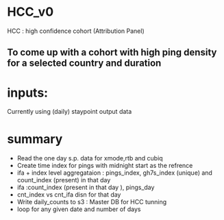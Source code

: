 # HCC_v0
HCC : high confidence cohort (Attribution  Panel) 

## To come up with a cohort with high ping density for a selected country and duration

# inputs:
Currently using (daily) staypoint output data 

# summary  
- Read the one day s.p. data for xmode,rtb and cubiq 
- Create time index for pings with midnight start as the refrence 
- ifa + index level aggregataion : pings_index, gh7s_index (unique) and count_index (present) in that day 
- ifa :count_index (present in that day ), pings_day 
- cnt_index vs cnt_ifa disn for that day 
- Write daily_counts to s3 : Master DB for HCC tunning
- loop for any given date and number of days
